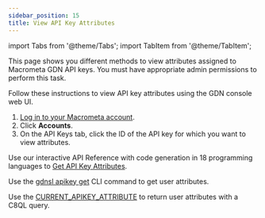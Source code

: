 ```yaml
---
sidebar_position: 15
title: View API Key Attributes
---
```


import Tabs from '@theme/Tabs';
import TabItem from '@theme/TabItem';

This page shows you different methods to view attributes assigned to Macrometa GDN API keys. You must have appropriate admin permissions to perform this task.

<Tabs groupId="operating-systems">
<TabItem value="console" label="Web Console">

Follow these instructions to view API key attributes using the GDN console web UI.

1. [Log in to your Macrometa account](https://auth-play.macrometa.io/).
1. Click **Accounts**.
1. On the API Keys tab, click the ID of the API key for which you want to view attributes.

</TabItem>
<TabItem value="api" label="REST API">

Use our interactive API Reference with code generation in 18 programming languages to [Get API Key Attributes](https://www.macrometa.com/docs/api#/operations/GetTheAttributesForApiKey).

</TabItem>
<TabItem value="cli" label="CLI">

Use the [gdnsl apikey get](../../cli/api-key-cli#gdnsl-apikey-set) CLI command to get user attributes.

</TabItem>
<TabItem value="c8ql" label="C8QL">

Use the [CURRENT_APIKEY_ATTRIBUTE](../../queryworkers/c8ql/functions/database#current_apikey_attribute) to return user attributes with a C8QL query.

</TabItem>
</Tabs>
